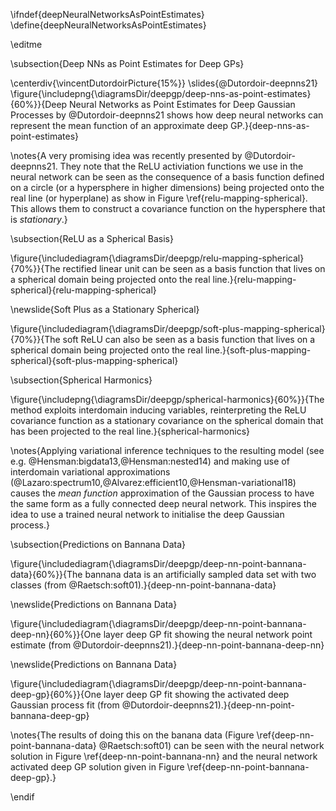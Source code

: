 \ifndef{deepNeuralNetworksAsPointEstimates}
\define{deepNeuralNetworksAsPointEstimates}

\editme

\subsection{Deep NNs as Point Estimates for Deep GPs}

\centerdiv{\vincentDutordoirPicture{15%}}
\slides{@Dutordoir-deepnns21}
\figure{\includepng{\diagramsDir/deepgp/deep-nns-as-point-estimates}{60%}}{Deep Neural Networks as Point Estimates for Deep Gaussian Processes by @Dutordoir-deepnns21 shows how deep neural networks can represent the mean function of an approximate deep GP.}{deep-nns-as-point-estimates}

\notes{A very promising idea was recently presented by @Dutordoir-deepnns21. They note that the ReLU activiation functions we use in the neural network can be seen as the consequence of a basis function defined on a circle (or a hypersphere in higher dimensions) being projected onto the real line (or hyperplane) as show in Figure \ref{relu-mapping-spherical}. This allows them to construct a covariance function on the hypersphere that is *stationary*.}

\subsection{ReLU as a Spherical Basis}

\figure{\includediagram{\diagramsDir/deepgp/relu-mapping-spherical}{70%}}{The rectified linear unit can be seen as a basis function that lives on a spherical domain being projected onto the real line.}{relu-mapping-spherical}{relu-mapping-spherical}

\newslide{Soft Plus as a Stationary Spherical}

\figure{\includediagram{\diagramsDir/deepgp/soft-plus-mapping-spherical}{70%}}{The soft ReLU can also be seen as a basis function that lives on a spherical domain being projected onto the real line.}{soft-plus-mapping-spherical}{soft-plus-mapping-spherical}

\subsection{Spherical Harmonics}

\figure{\includepng{\diagramsDir/deepgp/spherical-harmonics}{60%}}{The method exploits interdomain inducing variables, reinterpreting the ReLU covariance function as a stationary covariance on the spherical domain that has been projected to the real line.}{spherical-harmonics}

\notes{Applying variational inference techniques to the resulting model (see e.g. @Hensman:bigdata13,@Hensman:nested14) and making use of interdomain variational approximations (@Lazaro:spectrum10,@Alvarez:efficient10,@Hensman-variational18) causes the *mean function* approximation of the Gaussian process to have the same form as a fully connected deep neural network. This inspires the idea to use a trained neural network to initialise the deep Gaussian process.}


\subsection{Predictions on Bannana Data}

\figure{\includediagram{\diagramsDir/deepgp/deep-nn-point-bannana-data}{60%}}{The bannana data is an artificially sampled data set with two classes (from @Raetsch:soft01).}{deep-nn-point-bannana-data}

\newslide{Predictions on Bannana Data}

\figure{\includediagram{\diagramsDir/deepgp/deep-nn-point-bannana-deep-nn}{60%}}{One layer deep GP fit showing the neural network point estimate (from @Dutordoir-deepnns21).}{deep-nn-point-bannana-deep-nn}

\newslide{Predictions on Bannana Data}

\figure{\includediagram{\diagramsDir/deepgp/deep-nn-point-bannana-deep-gp}{60%}}{One layer deep GP fit showing the activated deep Gaussian process fit (from @Dutordoir-deepnns21).}{deep-nn-point-bannana-deep-gp}

\notes{The results of doing this on the banana data (Figure \ref{deep-nn-point-bannana-data} @Raetsch:soft01) can be seen with the neural network solution in Figure \ref{deep-nn-point-bannana-nn} and the neural network activated deep GP solution given in Figure \ref{deep-nn-point-bannana-deep-gp}.}

\endif
